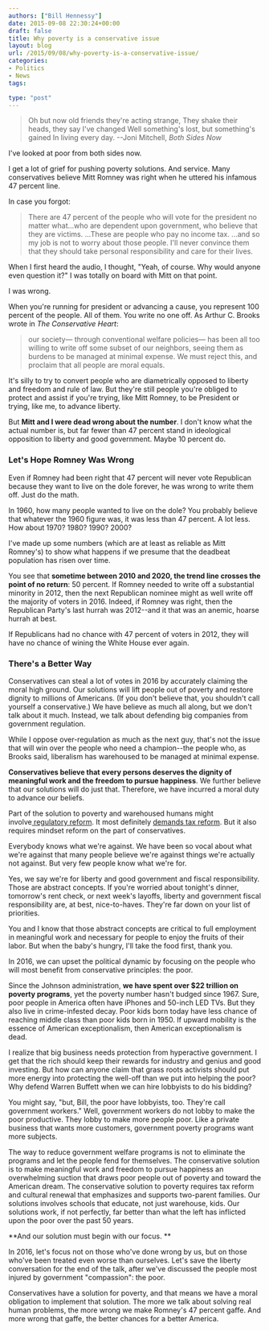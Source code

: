 ```yaml
---
authors: ["Bill Hennessy"]
date: 2015-09-08 22:30:24+00:00
draft: false
title: Why poverty is a conservative issue
layout: blog
url: /2015/09/08/why-poverty-is-a-conservative-issue/
categories:
- Politics
- News
tags:

type: "post"
---
```


> Oh but now old friends they're acting strange,
They shake their heads, they say I've changed
Well something's lost, but something's gained
In living every day.
--Joni Mitchell, _Both Sides Now_



I've looked at poor from both sides now.

I get a lot of grief for pushing poverty solutions. And service. Many conservatives believe Mitt Romney was right when he uttered his infamous 47 percent line.

In case you forgot:



> There are 47 percent of the people who will vote for the president no matter what...who are dependent upon government, who believe that they are victims. ...These are people who pay no income tax. ...and so my job is not to worry about those people. I'll never convince them that they should take personal responsibility and care for their lives.



When I first heard the audio, I thought, "Yeah, of course. Why would anyone even question it?" I was totally on board with Mitt on that point.

I was wrong.

When you're running for president or advancing a cause, you represent 100 percent of the people. All of them. You write no one off. As Arthur C. Brooks wrote in _The Conservative Heart_:



> our society— through conventional welfare policies— has been all too willing to write off some subset of our neighbors, seeing them as burdens to be managed at minimal expense. We must reject this, and proclaim that all people are moral equals.



It's silly to try to convert people who are diametrically opposed to liberty and freedom and rule of law. But they're still people you're obliged to protect and assist if you're trying, like Mitt Romney, to be President or trying, like me, to advance liberty.

But **Mitt and I were dead wrong about the number**. I don't know what the actual number is, but far fewer than 47 percent stand in ideological opposition to liberty and good government. Maybe 10 percent do.



### Let's Hope Romney Was Wrong



Even if Romney had been right that 47 percent will never vote Republican because they want to live on the dole forever, he was wrong to write them off. Just do the math.

In 1960, how many people wanted to live on the dole? You probably believe that whatever the 1960 figure was, it was less than 47 percent. A lot less. How about 1970? 1980? 1990? 2000?

I've made up some numbers (which are at least as reliable as Mitt Romney's) to show what happens if we presume that the deadbeat population has risen over time.



You see that **sometime between 2010 and 2020, the trend line crosses the point of no return**: 50 percent. If Romney needed to write off a substantial minority in 2012, then the next Republican nominee might as well write off the majority of voters in 2016. Indeed, if Romney was right, then the Republican Party's last hurrah was 2012--and it that was an anemic, hoarse hurrah at best.

If Republicans had no chance with 47 percent of voters in 2012, they will have no chance of wining the White House ever again.



### There's a Better Way



Conservatives can steal a lot of votes in 2016 by accurately claiming the moral high ground. Our solutions will lift people out of poverty and restore dignity to millions of Americans. (If you don't believe that, you shouldn't call yourself a conservative.) We have believe as much all along, but we don't talk about it much. Instead, we talk about defending big companies from government regulation.

While I oppose over-regulation as much as the next guy, that's not the issue that will win over the people who need a champion--the people who, as Brooks said, liberalism has warehoused to be managed at minimal expense.

**Conservatives believe that every persons deserves the dignity of meaningful work and the freedom to pursue happiness**. We further believe that our solutions will do just that. Therefore, we have incurred a moral duty to advance our beliefs.

Part of the solution to poverty and warehoused humans might involve[ regulatory reform](https://hennessysview.com/2012/11/05/this-is-why-you-are-underemployed/). It most definitely [demands tax reform](https://hennessysview.com/2015/09/07/same-sex-marriage-is-tax-problem/). But it also requires mindset reform on the part of conservatives.

Everybody knows what we're against. We have been so vocal about what we're against that many people believe we're against things we're actually not against. But very few people know what we're for.

Yes, we say we're for liberty and good government and fiscal responsibility. Those are abstract concepts. If you're worried about tonight's dinner, tomorrow's rent check, or next week's layoffs, liberty and government fiscal responsibility are, at best, nice-to-haves. They're far down on your list of priorities.

You and I know that those abstract concepts are critical to full employment in meaningful work and necessary for people to enjoy the fruits of their labor. But when the baby's hungry, I'll take the food first, thank you.

In 2016, we can upset the political dynamic by focusing on the people who will most benefit from conservative principles: the poor.

Since the Johnson administration, **we have spent over $22 trillion on poverty programs**, yet the poverty number hasn't budged since 1967. Sure, poor people in America often have iPhones and 50-inch LED TVs. But they also live in crime-infested decay. Poor kids born today have less chance of reaching middle class than poor kids born in 1950. If upward mobility is the essence of American exceptionalism, then American exceptionalism is dead.

I realize that big business needs protection from hyperactive government. I get that the rich should keep their rewards for industry and genius and good investing. But how can anyone claim that grass roots activists should put more energy into protecting the well-off than we put into helping the poor? Why defend Warren Buffett when we can hire lobbyists to do his bidding?

You might say, "but, Bill, the poor have lobbyists, too. They're call government workers." Well, government workers do not lobby to make the poor productive. They lobby to make more people poor. Like a private business that wants more customers, government poverty programs want more subjects.

The way to reduce government welfare programs is not to eliminate the programs and let the people fend for themselves. The conservative solution is to make meaningful work and freedom to pursue happiness an overwhelming suction that draws poor people out of poverty and toward the American dream. The conservative solution to poverty requires tax reform and cultural renewal that emphasizes and supports two-parent families. Our solutions involves schools that educate, not just warehouse, kids. Our solutions work, if not perfectly, far better than what the left has inflicted upon the poor over the past 50 years.

**And our solution must begin with our focus. **

In 2016, let's focus not on those who've done wrong by us, but on those who've been treated even worse than ourselves. Let's save the liberty conversation for the end of the talk, after we've discussed the people most injured by government "compassion": the poor.

Conservatives have a solution for poverty, and that means we have a moral obligation to implement that solution. The more we talk about solving real human problems, the more wrong we make Romney's 47 percent gaffe. And more wrong that gaffe, the better chances for a better America.






